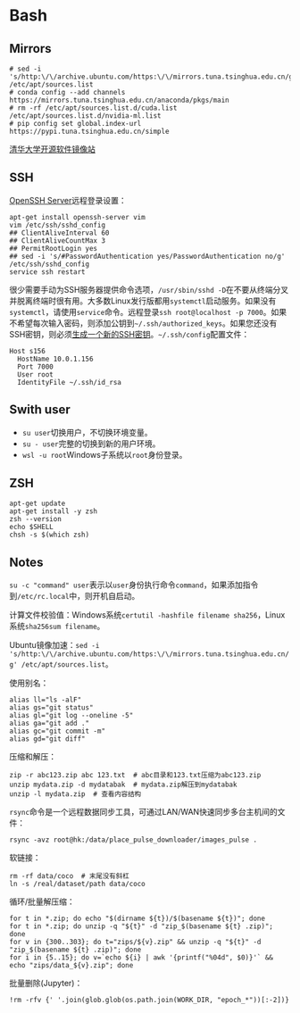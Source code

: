 # Bash

## Mirrors
```
# sed -i 's/http:\/\/archive.ubuntu.com/https:\/\/mirrors.tuna.tsinghua.edu.cn/g' /etc/apt/sources.list
# conda config --add channels https://mirrors.tuna.tsinghua.edu.cn/anaconda/pkgs/main
# rm -rf /etc/apt/sources.list.d/cuda.list /etc/apt/sources.list.d/nvidia-ml.list
# pip config set global.index-url https://pypi.tuna.tsinghua.edu.cn/simple
```

[清华大学开源软件镜像站](https://mirrors.tuna.tsinghua.edu.cn)

## SSH
[OpenSSH Server](https://ubuntu.com/server/docs/service-openssh)远程登录设置：
```
apt-get install openssh-server vim
vim /etc/ssh/sshd_config
## ClientAliveInterval 60
## ClientAliveCountMax 3
## PermitRootLogin yes
## sed -i 's/#PasswordAuthentication yes/PasswordAuthentication no/g' /etc/ssh/sshd_config
service ssh restart
```

很少需要手动为SSH服务器提供命令选项，`/usr/sbin/sshd -D`在不要从终端分叉并脱离终端时很有用。大多数Linux发行版都用`systemctl`启动服务。如果没有`systemctl`，请使用`service`命令。远程登录`ssh root@localhost -p 7000`。如果不希望每次输入密码，则添加公钥到`~/.ssh/authorized_keys`。如果您还没有SSH密钥，则必须[生成一个新的SSH密钥](https://docs.github.com/en/free-pro-team@latest/github/authenticating-to-github/generating-a-new-ssh-key-and-adding-it-to-the-ssh-agent)。`~/.ssh/config`配置文件：
```
Host s156
  HostName 10.0.1.156
  Port 7000
  User root
  IdentityFile ~/.ssh/id_rsa
```

## Swith user

* `su user`切换用户，不切换环境变量。
* `su - user`完整的切换到新的用户环境。
* `wsl -u root`Windows子系统以`root`身份登录。

## ZSH
```
apt-get update
apt-get install -y zsh
zsh --version
echo $SHELL
chsh -s $(which zsh)
```

## Notes
`su -c "command" user`表示以`user`身份执行命令`command`，如果添加指令到`/etc/rc.local`中，则开机自启动。

计算文件校验值：Windows系统`certutil -hashfile filename sha256`，Linux系统`sha256sum filename`。

Ubuntu镜像加速：`sed -i 's/http:\/\/archive.ubuntu.com/https:\/\/mirrors.tuna.tsinghua.edu.cn/g' /etc/apt/sources.list`。

使用别名：
```
alias ll="ls -alF"
alias gs="git status"
alias gl="git log --oneline -5"
alias ga="git add ."
alias gc="git commit -m"
alias gd="git diff"
```

压缩和解压：
```
zip -r abc123.zip abc 123.txt  # abc目录和123.txt压缩为abc123.zip
unzip mydata.zip -d mydatabak  # mydata.zip解压到mydatabak
unzip -l mydata.zip  # 查看内容结构
```

`rsync`命令是一个远程数据同步工具，可通过LAN/WAN快速同步多台主机间的文件：
```
rsync -avz root@hk:/data/place_pulse_downloader/images_pulse .
```

软链接：
```
rm -rf data/coco  # 末尾没有斜杠
ln -s /real/dataset/path data/coco
```

循环/批量解压缩：
```
for t in *.zip; do echo "$(dirname ${t})/$(basename ${t})"; done
for t in *.zip; do unzip -q "${t}" -d "zip_$(basename ${t} .zip)"; done
for v in {300..303}; do t="zips/${v}.zip" && unzip -q "${t}" -d "zip_$(basename ${t} .zip)"; done
for i in {5..15}; do v=`echo ${i} | awk '{printf("%04d", $0)}'` && echo "zips/data_${v}.zip"; done
```

批量删除(Jupyter)：
```
!rm -rfv {' '.join(glob.glob(os.path.join(WORK_DIR, "epoch_*"))[:-2])}
```

